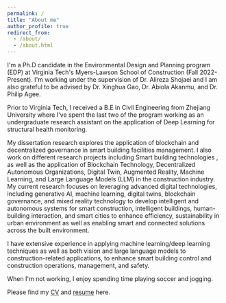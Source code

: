 ```yaml
---
permalink: /
title: "About me"
author_profile: true
redirect_from: 
  - /about/
  - /about.html
---
```


I'm a Ph.D candidate in the Environmental Design and Planning program (EDP) at Virginia Tech's Myers-Lawson School of Construction (Fall 2022-Present). I'm working under the supervision of Dr. Alireza Shojaei and I am also grateful to be advised by Dr. Xinghua Gao, Dr. Abiola Akanmu, and Dr. Philip Agee.

Prior to Virginia Tech, I received a B.E in Civil Engineering from Zhejiang University where I've spent the last two of the program working as an undergraduate research assistant on the application of Deep Learning for structural health monitoring.

My dissertation research explores the application of blockchain and decentralized governance in smart building facilities management. I also work on different research projects including Smart building technologies , as well as the application of Blockchain Technology, Decentralized Autonomous Organizations,  Digital Twin,  Augmented Reality, Machine Learning, and Large Language Models (LLM) in the construction industry. My current research focuses on leveraging advanced digital technologies, including generative AI, machine learning, digital twins, blockchain governance, and mixed reality technology to develop intelligent and autonomous systems for smart construction, intelligent buildings, human-building interaction, and smart cities to enhance efficiency, sustainability in urban environment as well as enabling smart and connected solutions across the built environment.

I have extensive experience in applying machine learning/deep learning techniques as well as both vision
and large language models to construction-related applications, to enhance smart building control and construction
operations, management, and safety. 

When I'm not working, I enjoy spending time playing soccer and jogging.

Please find my [CV](https://reachsak.github.io/files/reachsak.pdf) and [resume](https://reachsak.github.io/files/resume.pdf) here.


